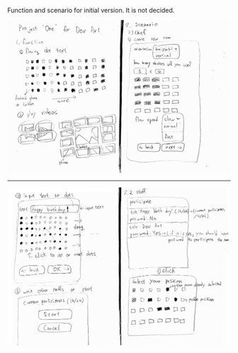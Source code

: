 Function and scenario for initial version. It is not decided.

![Funtion](../project_images/scenario_001.jpg?raw=true "Funtion")

***

![Scenario](../project_images/scenario_002.jpg?raw=true "Scenario")
